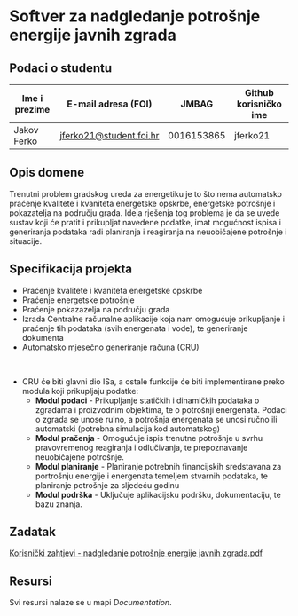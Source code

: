 # Softver za nadgledanje potrošnje energije javnih zgrada

## Podaci o studentu

Ime i prezime | E-mail adresa (FOI) | JMBAG | Github korisničko ime
------------  | ------------------- | ----- | ---------------------
Jakov Ferko | jferko21@student.foi.hr | 0016153865 | jferko21


## Opis domene
Trenutni problem gradskog ureda za energetiku je to što nema automatsko praćenje kvalitete i kvaniteta energetske opskrbe, energetske potrošnje i pokazatelja na području grada.
Ideja rješenja tog problema je da se uvede sustav koji će pratit i prikupljat navedene podatke, imat mogućnost ispisa i generiranja podataka radi planiranja i reagiranja na neuobičajene potrošnje i situacije. 

## Specifikacija projekta
* Praćenje kvalitete i kvaniteta energetske opskrbe
* Praćenje energetske potrošnje
* Praćenje pokazazelja na području grada
* Izrada Centralne računalne aplikacije koja nam omogućuje prikupljanje i praćenje tih podataka (svih energenata i vode), te generiranje dokumenta
* Automatsko mjesečno generiranje računa (CRU)

<br/>

* CRU će biti glavni dio ISa, a ostale funkcije će biti implementirane preko modula koji prikupljaju podatke:
  * **Modul podaci** - Prikupljanje statičkih i dinamičkih podataka o zgradama i proizvodnim objektima, te o potrošnji energenata. Podaci o zgrada se unose rulno, a potrošnja energenata se unosi ručno ili automatski (potrebna simulacija kod automatskog)
  * **Modul pračenja** - Omogućuje ispis trenutne potrošnje u svrhu pravovremenog reagiranja i odlučivanja, te prepoznavanje neuobičajene potrošnje.
  * **Modul planiranje** - Planiranje potrebnih financijskih sredstavana za portrošnju energije i energenata temeljem stvarnih podataka, te planiranje potrošnje za sljedeću godinu
  * **Modul podrška** - Uključuje aplikacijsku podršku, dokumentaciju, te bazu znanja.
  

## Zadatak
[Korisnički zahtjevi - nadgledanje potrošnje energije javnih zgrada.pdf](/korisnicki_zahtjevi_nadgledanje_potrošnje_energije_javnih_zgrada.pdf)

## Resursi

Svi resursi nalaze se u mapi _Documentation_.
